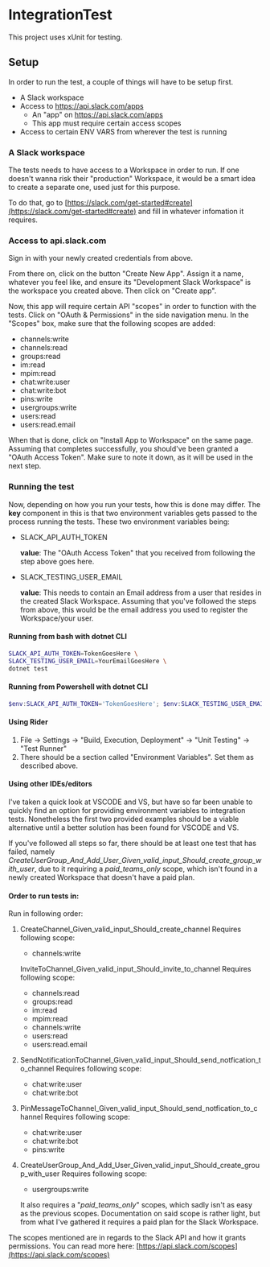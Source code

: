 # IntegrationTest

This project uses xUnit for testing.



## Setup

In order to run the test, a couple of things will have to be setup first.

- A Slack workspace
- Access to https://api.slack.com/apps
  - An "app" on https://api.slack.com/apps
  - This app must require certain access scopes
- Access to certain ENV VARS from wherever the test is running



### A Slack workspace

The tests needs to have access to a Workspace in order to run. If one doesn't wanna risk their "production" Workspace, it would be a smart idea to create a separate one, used just for this purpose.

To do that, go to [https://slack.com/get-started#create](https://slack.com/get-started#create) and fill in whatever infomation it requires.

### Access to api.slack.com

Sign in with your newly created credentials from above.

From there on, click on the button "Create New App". Assign it a name, whatever you feel like, and ensure its "Development Slack Workspace" is the workspace you created above. Then click on "Create app".



Now, this app will require certain API "scopes" in order to function with the tests. Click on "OAuth & Permissions" in the side navigation menu. In the "Scopes" box, make sure that the following scopes are added:

- channels:write
- channels:read
- groups:read
- im:read
- mpim:read
- chat:write:user
- chat:write:bot
- pins:write
- usergroups:write
- users:read
- users:read.email

When that is done, click on "Install App to Workspace" on the same page. Assuming that completes successfully, you should've been granted a "OAuth Access Token". Make sure to note it down, as it will be used in the next step.

### Running the test

Now, depending on how you run your tests, how this is done may differ. The **key** component in this is that two environment variables gets passed to the process running the tests. These two environment variables being:

- SLACK_API_AUTH_TOKEN


  **value**: The "OAuth Access Token" that you received from following the step above goes here.

- SLACK_TESTING_USER_EMAIL


  **value**: This needs to contain an Email address from a user that resides in the created Slack Workspace. Assuming that you've followed the steps from above, this would be the email address you used to register the Workspace/your user. 



#### Running from bash with dotnet CLI

```bash
SLACK_API_AUTH_TOKEN=TokenGoesHere \
SLACK_TESTING_USER_EMAIL=YourEmailGoesHere \
dotnet test
```

#### Running from Powershell with dotnet CLI

```powershell
$env:SLACK_API_AUTH_TOKEN='TokenGoesHere'; $env:SLACK_TESTING_USER_EMAIL='YourEmailGoesHere'; dotnet test; $env:SLACK_API_AUTH_TOKEN=''; $env:SLACK_TESTING_USER_EMAIL='';
```

#### Using Rider

1. File -> Settings -> "Build, Execution, Deployment" -> "Unit Testing" -> "Test Runner"
2. There should be a section called "Environment Variables". Set them as described above.

#### Using other IDEs/editors

I've taken a quick look at VSCODE and VS, but have so far been unable to quickly find an option for providing environment variables to integration tests. Nonetheless the first two provided examples should be a viable alternative until a better solution has been found for VSCODE and VS.

If you've followed all steps so far, there should be at least one test that has failed, namely *CreateUserGroup_And_Add_User_Given_valid_input_Should_create_group_with_user*, due to it requiring a *paid_teams_only* scope, which isn't found in a newly created Workspace that doesn't have a paid plan.


#### Order to run tests in:

Run in following order:

1. CreateChannel_Given_valid_input_Should_create_channel
	Requires following scope:
	
   * channels:write
   
    InviteToChannel_Given_valid_input_Should_invite_to_channel
        Requires following scope:

    * channels:read
    * groups:read
    * im:read
    * mpim:read
    * channels:write
    * users:read
    * users:read.email
2. SendNotificationToChannel_Given_valid_input_Should_send_notfication_to_channel
        Requires following scope:

    * chat:write:user
    * chat:write:bot
3. PinMessageToChannel_Given_valid_input_Should_send_notfication_to_channel
        Requires following scope:
   
    * chat:write:user
    * chat:write:bot
    * pins:write
	
4. CreateUserGroup_And_Add_User_Given_valid_input_Should_create_group_with_user
	Requires following scope:
	
	* usergroups:write
	
	It also requires a "*paid_teams_only*" scopes, which sadly isn't as easy as the previous scopes. Documentation on said scope is rather light, but from what I've gathered it requires a paid plan for the Slack Workspace.

The scopes mentioned are in regards to the Slack API and how it grants permissions. You can read more here: [https://api.slack.com/scopes](https://api.slack.com/scopes)

